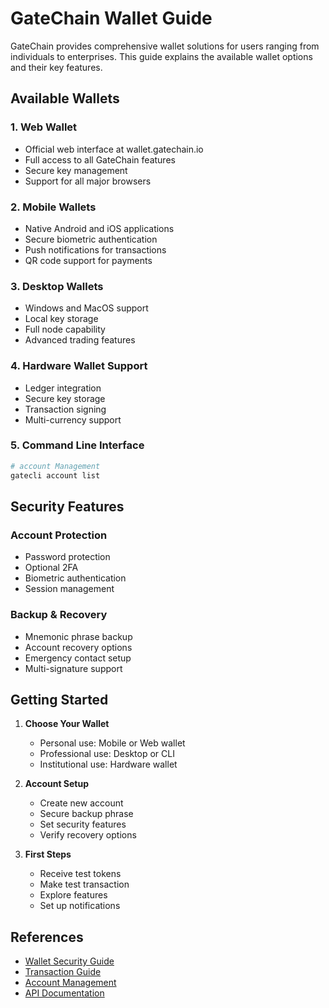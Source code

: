 # GateChain Wallet Guide

GateChain provides comprehensive wallet solutions for users ranging from individuals to enterprises. This guide explains the available wallet options and their key features.

## Available Wallets

### 1. Web Wallet
- Official web interface at wallet.gatechain.io
- Full access to all GateChain features
- Secure key management
- Support for all major browsers

### 2. Mobile Wallets
- Native Android and iOS applications
- Secure biometric authentication
- Push notifications for transactions
- QR code support for payments

### 3. Desktop Wallets
- Windows and MacOS support
- Local key storage
- Full node capability
- Advanced trading features

### 4. Hardware Wallet Support
- Ledger integration
- Secure key storage
- Transaction signing
- Multi-currency support

### 5. Command Line Interface
```bash
# account Management
gatecli account list

```

## Security Features

### Account Protection
- Password protection
- Optional 2FA
- Biometric authentication
- Session management

### Backup & Recovery
- Mnemonic phrase backup
- Account recovery options
- Emergency contact setup
- Multi-signature support

## Getting Started

1. **Choose Your Wallet**
   - Personal use: Mobile or Web wallet
   - Professional use: Desktop or CLI
   - Institutional use: Hardware wallet

2. **Account Setup**
   - Create new account
   - Secure backup phrase
   - Set security features
   - Verify recovery options

3. **First Steps**
   - Receive test tokens
   - Make test transaction
   - Explore features
   - Set up notifications

## References

- [Wallet Security Guide](./security.md)
- [Transaction Guide](./transactions.md)
- [Account Management](./accounts.md)
- [API Documentation](../api/README.md)

